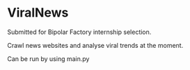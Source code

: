 # ViralNews

Submitted for Bipolar Factory internship selection.

Crawl news websites and analyse viral trends at the moment. 

Can be run by using main.py
